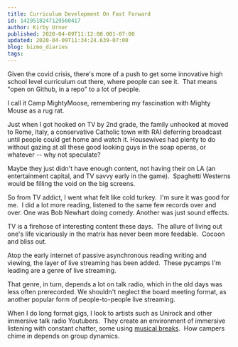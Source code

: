 ```yaml
---
title: Curriculum Development On Fast Forward
id: 1429518247129560417
author: Kirby Urner
published: 2020-04-09T11:12:00.001-07:00
updated: 2020-04-09T11:34:24.639-07:00
blog: bizmo_diaries
tags: 
---
```


Given the covid crisis, there's more of a push to get some innovative high school level curriculum out there, where people can see it.  That means "open on Github, in a repo" to a lot of people.

I call it Camp MightyMoose, remembering my fascination with Mighty Mouse as a rug rat.

Just when I got hooked on TV by 2nd grade, the family unhooked at moved to Rome, Italy, a conservative Catholic town with RAI deferring broadcast until people could get home and watch it. Housewives had plenty to do without gazing at all these good looking guys in the soap operas, or whatever -- why not speculate?

Maybe they just didn't have enough content, not having their on LA (an entertainment capital, and TV savvy early in the game).  Spaghetti Westerns would be filling the void on the big screens.

So from TV addict, I went what felt like cold turkey.  I'm sure it was good for me.  I did a lot more reading, listened to the same few records over and over. One was Bob Newhart doing comedy. Another was just sound effects.

TV is a firehose of interesting content these days.  The allure of living out one's life vicariously in the matrix has never been more feedable.  Cocoon and bliss out.

Atop the early internet of passive asynchronous reading writing and viewing, the layer of live streaming has been added.  These pycamps I'm leading are a genre of live streaming.

That genre, in turn, depends a lot on talk radio, which in the old days was less often prerecorded. We shouldn't neglect the board meeting format, as another popular form of people-to-people live streaming.

When I do long format gigs, I look to artists such as Unirock and other immersive talk radio Youtubers.  They create an environment of immersive listening with constant chatter, some using [musical breaks](https://coffeeshopsnet.blogspot.com/2020/04/koskis-kiosk.html).  How campers chime in depends on group dynamics.